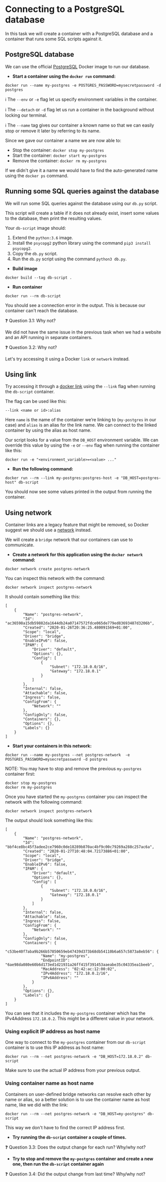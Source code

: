 # Connecting to a PostgreSQL database

In this task we will create a container with a PostgreSQL database and a container that runs some SQL scripts against it.

## PostgreSQL database

We can use the official [PostgreSQL](https://hub.docker.com/_/postgres) Docker image to run our database.

- **Start a container using the `docker run` command:**

```
docker run --name my-postgres -e POSTGRES_PASSWORD=mysecretpassword -d postgres
```

:information_source: The `--env` or `-e` flag let us specify environment variables in the container.

:information_source: The `--detach` or `-d` flag let us run a container in the background without locking our terminal.

:information_source: The `--name` tag gives our container a known name so that we can easily stop or remove it later by referring to its name.

Since we gave our container a name we are now able to:
- Stop the container: `docker stop my-postgres`
- Start the container: `docker start my-postgres`
- Remove the container: `docker rm my-postgres`

If we didn't give it a name we would have to find the auto-generated name using the `docker ps` command.

## Running some SQL queries against the database

We will run some SQL queries against the database using our `db.py` script.

This script will create a table if it does not already exist, insert some values to the database, then print the resulting values.

Your `db-script` image should:
1) Extend the `python:3.6` image.
2) Install the `psycopg2` python library using the command `pip3 install psycopg2`.
3) Copy the `db.py` script.
4) Run the `db.py` script using the command `python3 db.py`.

- **Build image**
```
docker build --tag db-script .
```

- **Run container**
```
docker run --rm db-script
```

You should see a connection error in the output. This is because our container can't reach the database.

:question: Question 3.1: Why not?

We did not have the same issue in the previous task when we had a website and an API running in separate containers.

:question: Question 3.2: Why not?

Let's try accessing it using a Docker `link` or `network` instead.

## Using link
Try accessing it through a [docker link](https://docs.docker.com/network/links/) using the `--link` flag when running the `db-script` container.

The flag can be used like this:
```
--link <name or id>:alias
```

Here `name` is the name of the container we’re linking to (`my-postgres` in our case) and  `alias` is an alias for the link name. We can connect to the linked container by using the alias as host name.

Our script looks for a value from the `DB_HOST` environment variable. We can override this value by using the `-e` or `--env` flag when running the container like this:
```
docker run -e "<environment_variable>=<value> ..."
```

- **Run the following command:**

```
docker run --rm --link my-postgres:postgres-host -e "DB_HOST=postgres-host" db-script
```

You should now see some values printed in the output from running the container.

## Using network
Container links are a legacy feature that might be removed, so Docker suggest we should use a [network](https://docs.docker.com/network/) instead.

We will create a `bridge` network that our containers can use to communicate.

- **Create a network for this application using the `docker network` command:**

```
docker network create postgres-network
```

You can inspect this network with the command:
```
docker network inspect postgres-network
```

It should contain something like this:
```
[
    {
        "Name": "postgres-network",
        "Id": "ac36598a15db59882da1644db24a07147572fdce065de779ed83693487d3206b",
        "Created": "2020-01-26T20:36:25.480091569+01:00",
        "Scope": "local",
        "Driver": "bridge",
        "EnableIPv6": false,
        "IPAM": {
            "Driver": "default",
            "Options": {},
            "Config": [
                {
                    "Subnet": "172.18.0.0/16",
                    "Gateway": "172.18.0.1"
                }
            ]
        },
        "Internal": false,
        "Attachable": false,
        "Ingress": false,
        "ConfigFrom": {
            "Network": ""
        },
        "ConfigOnly": false,
        "Containers": {},
        "Options": {},
        "Labels": {}
    }
]
```

- **Start your containers in this network:**

```
docker run --name my-postgres --net postgres-network  -e POSTGRES_PASSWORD=mysecretpassword -d postgres
```

NOTE: You may have to stop and remove the previous `my-postgres` container first:
```
docker stop my-postgres
docker rm my-postgres
```

Once you have started the `my-postgres` container you can inspect the network with the following command:
```
docker network inspect postgres-network
```

The output should look something like this:
```
[
    {
        "Name": "postgres-network",
        "Id": "bbf4ce8bc45f3adee2ce7960c0de18289b870ac4bf9c00c79269a288c257ac6a",
        "Created": "2020-01-27T10:48:04.72173886+01:00",
        "Scope": "local",
        "Driver": "bridge",
        "EnableIPv6": false,
        "IPAM": {
            "Driver": "default",
            "Options": {},
            "Config": [
                {
                    "Subnet": "172.18.0.0/16",
                    "Gateway": "172.18.0.1"
                }
            ]
        },
        "Internal": false,
        "Attachable": false,
        "Ingress": false,
        "ConfigFrom": {
            "Network": ""
        },
        "ConfigOnly": false,
        "Containers": {
            "c53be40f7aba9b266b57850659eb47439d373b68db54110b6a657c5873a8eb56": {
                "Name": "my-postgres",
                "EndpointID": "6ae98da080e60b6d173ed1d21931a26ff415f391453aaeabe35c04335ea1beeb",
                "MacAddress": "02:42:ac:12:00:02",
                "IPv4Address": "172.18.0.2/16",
                "IPv6Address": ""
            }
        },
        "Options": {},
        "Labels": {}
    }
]
```

You can see that it includes the `my-postgres` container which has the IPv4Address `172.18.0.2`. This might be a different value in your network.

### Using explicit IP address as host name
One way to connect to the `my-postgres` container from our `db-script` container is to use this IP address as host name:
```
docker run --rm --net postgres-network -e "DB_HOST=172.18.0.2" db-script
```

Make sure to use the actual IP address from your previous output.

### Using container name as host name
Containers on user-defined bridge networks can resolve each other by name or alias, so a better solution is to use the container name as host name, like we did with the link:

```
docker run --rm --net postgres-network -e "DB_HOST=my-postgres" db-script
```

This way we don't have to find the correct IP address first.

- **Try running the `db-script` container a couple of times.**

:question: Question 3.3: Does the output change for each run? Why/why not?

- **Try to stop and remove the `my-postgres` container and create a new one, then run the `db-script` container again**

:question: Question 3.4: Did the output change from last time? Why/why not?
